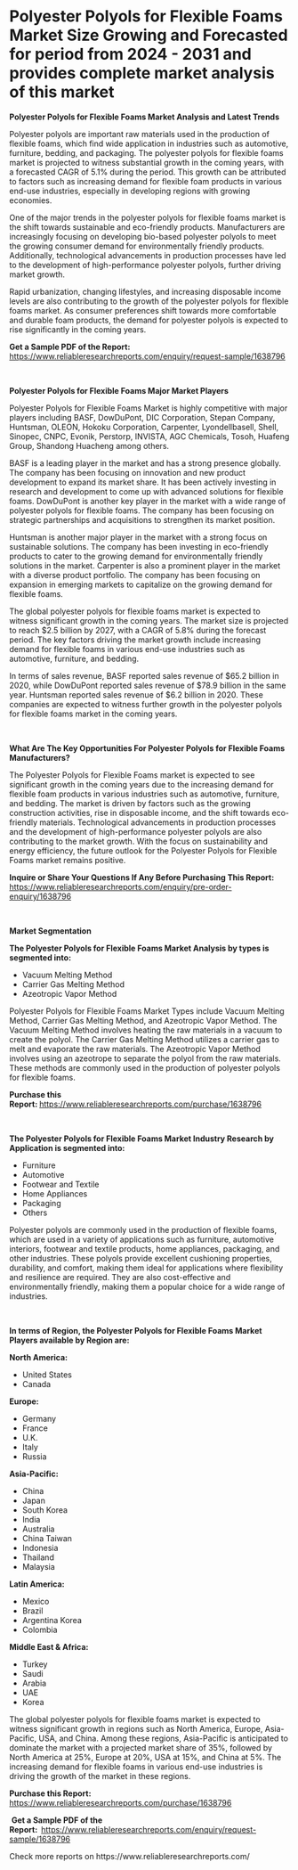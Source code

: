 <p><h1>Polyester Polyols for Flexible Foams Market Size Growing and Forecasted for period from 2024 - 2031 and provides complete market analysis of this market</h1></p><p><strong>Polyester Polyols for Flexible Foams Market Analysis and Latest Trends</strong></p>
<p><p>Polyester polyols are important raw materials used in the production of flexible foams, which find wide application in industries such as automotive, furniture, bedding, and packaging. The polyester polyols for flexible foams market is projected to witness substantial growth in the coming years, with a forecasted CAGR of 5.1% during the period. This growth can be attributed to factors such as increasing demand for flexible foam products in various end-use industries, especially in developing regions with growing economies.</p><p>One of the major trends in the polyester polyols for flexible foams market is the shift towards sustainable and eco-friendly products. Manufacturers are increasingly focusing on developing bio-based polyester polyols to meet the growing consumer demand for environmentally friendly products. Additionally, technological advancements in production processes have led to the development of high-performance polyester polyols, further driving market growth.</p><p>Rapid urbanization, changing lifestyles, and increasing disposable income levels are also contributing to the growth of the polyester polyols for flexible foams market. As consumer preferences shift towards more comfortable and durable foam products, the demand for polyester polyols is expected to rise significantly in the coming years.</p></p>
<p><strong>Get a Sample PDF of the Report:&nbsp;</strong> <a href="https://www.reliableresearchreports.com/enquiry/request-sample/1638796">https://www.reliableresearchreports.com/enquiry/request-sample/1638796</a></p>
<p>&nbsp;</p>
<p><strong>Polyester Polyols for Flexible Foams Major Market Players</strong></p>
<p><p>Polyester Polyols for Flexible Foams Market is highly competitive with major players including BASF, DowDuPont, DIC Corporation, Stepan Company, Huntsman, OLEON, Hokoku Corporation, Carpenter, Lyondellbasell, Shell, Sinopec, CNPC, Evonik, Perstorp, INVISTA, AGC Chemicals, Tosoh, Huafeng Group, Shandong Huacheng among others.</p><p>BASF is a leading player in the market and has a strong presence globally. The company has been focusing on innovation and new product development to expand its market share. It has been actively investing in research and development to come up with advanced solutions for flexible foams. DowDuPont is another key player in the market with a wide range of polyester polyols for flexible foams. The company has been focusing on strategic partnerships and acquisitions to strengthen its market position.</p><p>Huntsman is another major player in the market with a strong focus on sustainable solutions. The company has been investing in eco-friendly products to cater to the growing demand for environmentally friendly solutions in the market. Carpenter is also a prominent player in the market with a diverse product portfolio. The company has been focusing on expansion in emerging markets to capitalize on the growing demand for flexible foams.</p><p>The global polyester polyols for flexible foams market is expected to witness significant growth in the coming years. The market size is projected to reach $2.5 billion by 2027, with a CAGR of 5.8% during the forecast period. The key factors driving the market growth include increasing demand for flexible foams in various end-use industries such as automotive, furniture, and bedding.</p><p>In terms of sales revenue, BASF reported sales revenue of $65.2 billion in 2020, while DowDuPont reported sales revenue of $78.9 billion in the same year. Huntsman reported sales revenue of $6.2 billion in 2020. These companies are expected to witness further growth in the polyester polyols for flexible foams market in the coming years.</p></p>
<p>&nbsp;</p>
<p><strong>What Are The Key Opportunities For Polyester Polyols for Flexible Foams Manufacturers?</strong></p>
<p><p>The Polyester Polyols for Flexible Foams market is expected to see significant growth in the coming years due to the increasing demand for flexible foam products in various industries such as automotive, furniture, and bedding. The market is driven by factors such as the growing construction activities, rise in disposable income, and the shift towards eco-friendly materials. Technological advancements in production processes and the development of high-performance polyester polyols are also contributing to the market growth. With the focus on sustainability and energy efficiency, the future outlook for the Polyester Polyols for Flexible Foams market remains positive.</p></p>
<p><strong>Inquire or Share Your Questions If Any Before Purchasing This Report:</strong> <a href="https://www.reliableresearchreports.com/enquiry/pre-order-enquiry/1638796">https://www.reliableresearchreports.com/enquiry/pre-order-enquiry/1638796</a></p>
<p>&nbsp;</p>
<p><strong>Market Segmentation</strong></p>
<p><strong>The Polyester Polyols for Flexible Foams Market Analysis by types is segmented into:</strong></p>
<p><ul><li>Vacuum Melting Method</li><li>Carrier Gas Melting Method</li><li>Azeotropic Vapor Method</li></ul></p>
<p><p>Polyester Polyols for Flexible Foams Market Types include Vacuum Melting Method, Carrier Gas Melting Method, and Azeotropic Vapor Method. The Vacuum Melting Method involves heating the raw materials in a vacuum to create the polyol. The Carrier Gas Melting Method utilizes a carrier gas to melt and evaporate the raw materials. The Azeotropic Vapor Method involves using an azeotrope to separate the polyol from the raw materials. These methods are commonly used in the production of polyester polyols for flexible foams.</p></p>
<p><strong>Purchase this Report:&nbsp;</strong><a href="https://www.reliableresearchreports.com/purchase/1638796">https://www.reliableresearchreports.com/purchase/1638796</a></p>
<p>&nbsp;</p>
<p><strong>The Polyester Polyols for Flexible Foams Market Industry Research by Application is segmented into:</strong></p>
<p><ul><li>Furniture</li><li>Automotive</li><li>Footwear and Textile</li><li>Home Appliances</li><li>Packaging</li><li>Others</li></ul></p>
<p><p>Polyester polyols are commonly used in the production of flexible foams, which are used in a variety of applications such as furniture, automotive interiors, footwear and textile products, home appliances, packaging, and other industries. These polyols provide excellent cushioning properties, durability, and comfort, making them ideal for applications where flexibility and resilience are required. They are also cost-effective and environmentally friendly, making them a popular choice for a wide range of industries.</p></p>
<p>&nbsp;</p>
<p><strong>In terms of Region, the Polyester Polyols for Flexible Foams Market Players available by Region are:</strong></p>
<p>
    <p> <strong> North America: </strong>
        <ul>
            <li>United States</li>
            <li>Canada</li>
        </ul>
        </p> 
    <p> <strong> Europe: </strong>
        <ul>
            <li>Germany</li>
            <li>France</li>
            <li>U.K.</li>
            <li>Italy</li>
            <li>Russia</li>
        </ul>
        </p> 
    <p> <strong> Asia-Pacific: </strong>
        <ul>
            <li>China</li>
            <li>Japan</li>
            <li>South Korea</li>
            <li>India</li>
            <li>Australia</li>
            <li>China Taiwan</li>
            <li>Indonesia</li>
            <li>Thailand</li>
            <li>Malaysia</li>
        </ul>
        </p> 
    <p> <strong> Latin America: </strong>
        <ul>
            <li>Mexico</li>
            <li>Brazil</li>
            <li>Argentina Korea</li>
            <li>Colombia</li>
        </ul>
        </p> 
    <p> <strong> Middle East & Africa: </strong>
        <ul>
            <li>Turkey</li>
            <li>Saudi</li>
            <li>Arabia</li>
            <li>UAE</li>
            <li>Korea</li>
        </ul>
    </p>
    </p>
<p><p>The global polyester polyols for flexible foams market is expected to witness significant growth in regions such as North America, Europe, Asia-Pacific, USA, and China. Among these regions, Asia-Pacific is anticipated to dominate the market with a projected market share of 35%, followed by North America at 25%, Europe at 20%, USA at 15%, and China at 5%. The increasing demand for flexible foams in various end-use industries is driving the growth of the market in these regions.</p></p>
<p><strong>Purchase this Report: </strong><a href="https://www.reliableresearchreports.com/purchase/1638796">https://www.reliableresearchreports.com/purchase/1638796</a></p>
<p>&nbsp;<strong>Get a Sample PDF of the Report:&nbsp;&nbsp;</strong><a href="https://www.reliableresearchreports.com/enquiry/request-sample/1638796">https://www.reliableresearchreports.com/enquiry/request-sample/1638796</a></p>
<p><strong></strong></p>
<p>Check more reports on https://www.reliableresearchreports.com/</p>